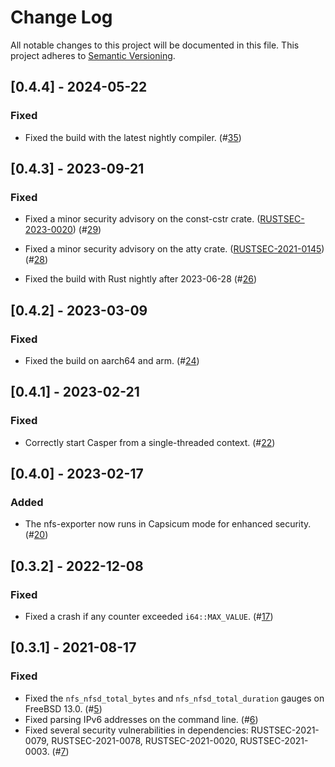 # Change Log

All notable changes to this project will be documented in this file.
This project adheres to [Semantic Versioning](https://semver.org/).

## [0.4.4] - 2024-05-22

### Fixed

- Fixed the build with the latest nightly compiler.
  (#[35](https://github.com/Axcient/freebsd-nfs-exporter/pull/35))

## [0.4.3] - 2023-09-21

### Fixed

- Fixed a minor security advisory on the const-cstr crate.
  ([RUSTSEC-2023-0020](https://rustsec.org/advisories/RUSTSEC-2023-0020))
  (#[29](https://github.com/Axcient/freebsd-nfs-exporter/pull/29))

- Fixed a minor security advisory on the atty crate.
  ([RUSTSEC-2021-0145](https://rustsec.org/advisories/RUSTSEC-2021-0145))
  (#[28](https://github.com/Axcient/freebsd-nfs-exporter/pull/28))

- Fixed the build with Rust nightly after 2023-06-28
  (#[26](https://github.com/Axcient/freebsd-nfs-exporter/pull/26))

## [0.4.2] - 2023-03-09

### Fixed

- Fixed the build on aarch64 and arm.
  (#[24](https://github.com/Axcient/freebsd-nfs-exporter/pull/24))

## [0.4.1] - 2023-02-21

### Fixed

- Correctly start Casper from a single-threaded context.
  (#[22](https://github.com/Axcient/freebsd-nfs-exporter/pull/22))

## [0.4.0] - 2023-02-17

### Added

- The nfs-exporter now runs in Capsicum mode for enhanced security.
  (#[20](https://github.com/Axcient/freebsd-nfs-exporter/pull/20))

## [0.3.2] - 2022-12-08

### Fixed

- Fixed a crash if any counter exceeded `i64::MAX_VALUE`.
  (#[17](https://github.com/Axcient/freebsd-nfs-exporter/pull/17))

## [0.3.1] - 2021-08-17
### Fixed

- Fixed the `nfs_nfsd_total_bytes` and `nfs_nfsd_total_duration` gauges on
  FreeBSD 13.0.
  (#[5](https://github.com/Axcient/freebsd-nfs-exporter/pull/5))
- Fixed parsing IPv6 addresses on the command line.
  (#[6](https://github.com/Axcient/freebsd-nfs-exporter/pull/6))
- Fixed several security vulnerabilities in dependencies: RUSTSEC-2021-0079,
  RUSTSEC-2021-0078, RUSTSEC-2021-0020, RUSTSEC-2021-0003.
  (#[7](https://github.com/Axcient/freebsd-nfs-exporter/pull/7))
